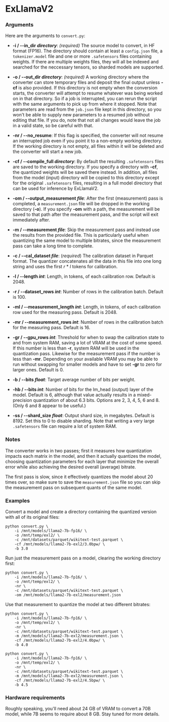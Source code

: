 # ExLlamaV2

### Arguments

Here are the arguments to `convert.py`:

- **-i / --in_dir *directory***: _(required)_ The source model to convert, in HF format (FP16). The directory should 
contain at least a `config.json` file, a `tokenizer.model` file and one or more `.safetensors` files containing weights.
If there are multiple weights files, they will all be indexed and searched for the neccessary tensors, so sharded models are 
supported.
  

- **-o / --out_dir *directory***: _(required)_ A working directory where the converter can store temporary files and deposit
the final output unless **-cf** is also provided. If this directory is not empty when the conversion starts, the converter
will attempt to resume whatever was being worked on in that directory. So if a job is interrupted, you can rerun the
script with the same arguments to pick up from where it stopped. Note that parameters are read from the `job.json`
file kept in this directory, so you won't be able to supply new parameters to a resumed job without editing that file.
If you do, note that not all changes would leave the job in a valid state, so be careful with that.
  
  
- **-nr / --no_resume**: If this flag is specified, the converter will not resume an interrupted job even if you point it
to a non-empty working directory. If the working directory is not empty, all files within it will be deleted and the
converter will start a new job.
  
  
- **-cf / --compile_full *directory***: By default the resulting `.safetensors` files are saved to the working directory.
If you specify a directory with **-cf**, the quantized weights will be saved there instead. In addition, all files from
the model (input) directory will be copied to this directory except for the original `.safetensors` files, resulting in
a full model directory that can be used for inference by ExLlamaV2.
  

- **-om / --output_measurement *file***: After the first (measurement) pass is completed, a `measurement.json` file will
be dropped in the working directory (**-o**). If you specify **-om** with a path, the measurement will be saved to that
path after the measurement pass, and the script will exit immediately after.
  

- **-m / --measurement *file***: Skip the measurement pass and instead use the results from the provided file. This is
particularly useful when quantizing the same model to multiple bitrates, since the measurement pass can take a long time
to complete.
  

- **-c / --cal_dataset *file***: (_required_) The calibration dataset in Parquet format. The quantizer concatenates all
the data in this file into one long string and uses the first _r_ \* _l_ tokens for calibration.   
  

- **-l / --length *int***: Length, in tokens, of each calibration row. Default is 2048.
  

- **-r / --dataset_rows *int***: Number of rows in the calibration batch. Default is 100.
  

- **-ml / --measurement_length *int***: Length, in tokens, of each calibration row used for the measuring pass. Default
is 2048. 
  

- **-mr / --measurement_rows *int***: Number of rows in the calibration batch for the measuring pass. Default is 16.
  

- **-gr / --gpu_rows *int***: Threshold for when to swap the calibration state to and from system RAM, saving a lot of
VRAM at the cost of some speed. If this number is less than **-r**, system RAM will be used in the quantization pass.
Likewise for the measurement pass if the number is less than **-mr**. Depending on your available VRAM you may be able
to run without swapping for smaller models and have to set **-gr** to zero for larger ones. Default is 0.
  

- **-b / --bits *float***: Target average number of bits per weight.
  

- **-hb / --bits *int***: Number of bits for the lm_head (output) layer of the model. Default is 6, although that
value actually results in a mixed-precision quantization of about 6.3 bits. Options are 2, 3, 4, 5, 6 and 8. (Only 6
and 8 appear to be useful.)
  
- **-ss / --shard_size *float***: Output shard size, in megabytes. Default is 8192. Set this to 0 to disable sharding.
Note that writing a very large `.safetensors` file can require a lot of system RAM.

### Notes

The converter works in two passes; first it measures how quantization impacts each matrix in the model, and then it
actually quantizes the model, choosing quantization parameters for each layer that minimize the overall error while 
also achieving the desired overall (average) bitrate.

The first pass is slow, since it effectively quantizes the model about 20 times over, so make sure to save the
`measurement.json` file so you can skip the measurement pass on subsequent quants of the same model.

### Examples

Convert a model and create a directory containing the quantized version with all of its original files:

```
python convert.py \
    -i /mnt/models/llama2-7b-fp16/ \
    -o /mnt/temp/exl2/ \
    -c /mnt/datasets/parquet/wikitext-test.parquet \
    -cf /mnt/models/llama2-7b-exl2/3.0bpw/ \
    -b 3.0 
```

Run just the measurement pass on a model, clearing the working directory first:

```
python convert.py \
    -i /mnt/models/llama2-7b-fp16/ \
    -o /mnt/temp/exl2/ \
    -nr \
    -c /mnt/datasets/parquet/wikitext-test.parquet \
    -om /mnt/models/llama2-7b-exl2/measurement.json
```

Use that measurement to quantize the model at two different bitrates:

```
python convert.py \
    -i /mnt/models/llama2-7b-fp16/ \
    -o /mnt/temp/exl2/ \
    -nr \
    -c /mnt/datasets/parquet/wikitext-test.parquet \
    -m /mnt/models/llama2-7b-exl2/measurement.json \
    -cf /mnt/models/llama2-7b-exl2/4.0bpw/ \
    -b 4.0
    
python convert.py \
    -i /mnt/models/llama2-7b-fp16/ \
    -o /mnt/temp/exl2/ \
    -nr \
    -c /mnt/datasets/parquet/wikitext-test.parquet \
    -m /mnt/models/llama2-7b-exl2/measurement.json \
    -cf /mnt/models/llama2-7b-exl2/4.5bpw/ \
    -b 4.5
```

### Hardware requirements

Roughly speaking, you'll need about 24 GB of VRAM to convert a 70B model, while 7B seems to require about 8 GB. Stay
tuned for more details.
